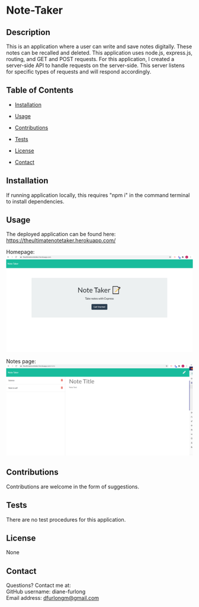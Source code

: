 # Note-Taker

    
## Description
    
This is an application where a user can write and save notes digitally. These notes can be recalled and deleted. This application uses node.js, express.js, routing, and GET and POST requests. For this application, I created a server-side API to handle requests on the server-side. This server listens for specific types of requests and will respond accordingly.
       

## Table of Contents
    
* [Installation](#installation)
    
* [Usage](#usage)
    
* [Contributions](#contributions)
    
* [Tests](#tests)
    
* [License](#license)
    
* [Contact](#contact)
    
    
## Installation
    
If running application locally, this requires "npm i" in the command terminal to install dependencies.
    
    
## Usage
    
The deployed application can be found here: https://theultimatenotetaker.herokuapp.com/

Homepage:
![homepage screenshot](./assets/homepage_screenshot.png)

Notes page:
![notepage_screenshot](./assets/notepage_screenshot.png)
    
## Contributions
    
Contributions are welcome in the form of suggestions.
    
    
## Tests
    
There are no test procedures for this application.
    
    
## License
None
    
    
## Contact
Questions? Contact me at:
<br>
GitHub username: diane-furlong <br>
Email address: dfurlongm@gmail.com
